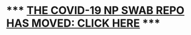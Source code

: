 
# *** [THE COVID-19 NP SWAB REPO HAS MOVED: CLICK HERE](https://github.com/HMS-RIC/Covid19-NP-Swab/) ***

<a name="design"></a>
<a name="reqs"></a>
<a name="not-reqs"></a>
<a name="acceptable-swabs"></a>
<a name="approaches"></a>
<a name="flock"></a>
<a name="shaft"></a>
<a name="packaging"></a>
<a name="adhesive"></a>
<a name="testing"></a>
<a name="pcr"></a>
<a name="contact"></a>
